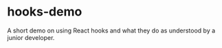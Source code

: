 # hooks-demo
A short demo on using React hooks and what they do as understood by a junior developer.
